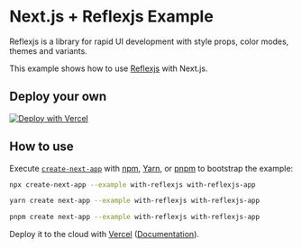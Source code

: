 # Next.js + Reflexjs Example

Reflexjs is a library for rapid UI development with style props, color modes, themes and variants.

This example shows how to use [Reflexjs](https://github.com/reflexjs/reflexjs) with Next.js.

## Deploy your own

[![Deploy with Vercel](https://vercel.com/button)](https://vercel.com/new/clone?repository-url=https://github.com/vercel/next.js/tree/canary/examples/with-reflexjs&project-name=with-reflexjs&repository-name=with-reflexjs)

## How to use

Execute [`create-next-app`](https://github.com/vercel/next.js/tree/canary/packages/create-next-app) with [npm](https://docs.npmjs.com/cli/init), [Yarn](https://yarnpkg.com/lang/en/docs/cli/create/), or [pnpm](https://pnpm.io) to bootstrap the example:

```bash
npx create-next-app --example with-reflexjs with-reflexjs-app
```

```bash
yarn create next-app --example with-reflexjs with-reflexjs-app
```

```bash
pnpm create next-app --example with-reflexjs with-reflexjs-app
```

Deploy it to the cloud with [Vercel](https://vercel.com/new?utm_source=github&utm_medium=readme&utm_campaign=next-example) ([Documentation](https://nextjs.org/docs/deployment)).
